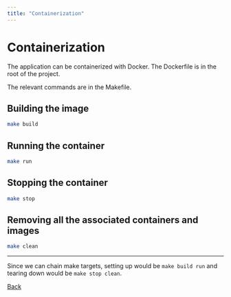 ```yaml
---
title: "Containerization"
---
```


# Containerization

The application can be containerized with Docker. The Dockerfile is in the root of the project.

The relevant commands are in the Makefile.

## Building the image

```bash
make build
```

## Running the container

```bash
make run
```

## Stopping the container

```bash
make stop
```

## Removing all the associated containers and images

```bash
make clean
```

---

Since we can chain make targets, setting up would be `make build run` and tearing down would be `make stop clean`.

[Back](/)
